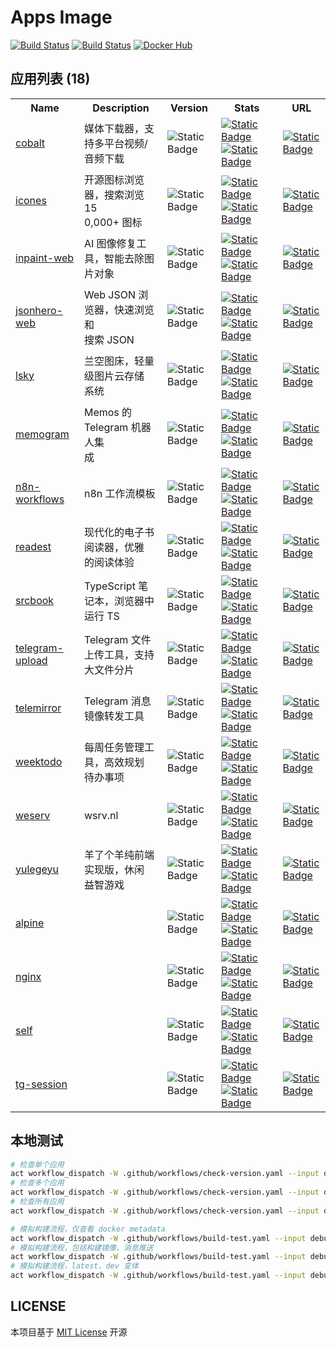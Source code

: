 # Apps Image

<p>
  <a href="https://github.com/aliuq/apps-image/actions/workflows/check-version.yaml"><img alt="Build Status" src="https://img.shields.io/github/actions/workflow/status/aliuq/apps-image/check-version.yaml?label=Check%20Version"></a>
  <a href="https://github.com/aliuq/apps-image/actions/workflows/build-image.yaml"><img alt="Build Status" src="https://img.shields.io/github/actions/workflow/status/aliuq/apps-image/build-image.yaml?label=Build%20Image"></a>
  <a href="https://hub.docker.com/u/aliuq"><img alt="Docker Hub" src="https://img.shields.io/badge/Docker%20Hub-aliuq-blue"></a>
</p>

<!-- AppList Start -->
<h2>应用列表 (18)</h2>
<table><tr><th>Name</th><th>Description</th><th>Version</th><th>Stats</th><th>URL</th></tr><tr><td><a href="https://github.com/imputnet/cobalt">cobalt</a></td><td>媒体下载器，支持多平台视频/<br>音频下载</td><td><img alt="Static Badge" src="https://img.shields.io/badge/latest-11.3-blue"></td><td><a href="https://hub.docker.com/r/aliuq/cobalt"><img alt="Static Badge" src="https://img.shields.io/docker/pulls/aliuq/cobalt?label=docker"></a> <a href="https://hub.docker.com/r/aliuq/cobalt"><img alt="Static Badge" src="https://img.shields.io/docker/image-size/aliuq/cobalt?label=image"></a></td><td><a href="apps/cobalt"><img alt="Static Badge" src="https://img.shields.io/badge/README-blue"></a></td></tr><tr><td><a href="https://github.com/antfu-collective/icones">icones</a></td><td>开源图标浏览器，搜索浏览 15<br>0,000+ 图标</td><td><img alt="Static Badge" src="https://img.shields.io/badge/latest-4d40739-blue"></td><td><a href="https://hub.docker.com/r/aliuq/icones"><img alt="Static Badge" src="https://img.shields.io/docker/pulls/aliuq/icones?label=docker"></a> <a href="https://hub.docker.com/r/aliuq/icones"><img alt="Static Badge" src="https://img.shields.io/docker/image-size/aliuq/icones?label=image"></a></td><td><a href="apps/icones"><img alt="Static Badge" src="https://img.shields.io/badge/README-blue"></a></td></tr><tr><td><a href="https://github.com/lxfater/inpaint-web">inpaint-web</a></td><td>AI 图像修复工具，智能去除图<br>片对象</td><td><img alt="Static Badge" src="https://img.shields.io/badge/latest-f7ff41f-blue"></td><td><a href="https://hub.docker.com/r/aliuq/inpaint-web"><img alt="Static Badge" src="https://img.shields.io/docker/pulls/aliuq/inpaint-web?label=docker"></a> <a href="https://hub.docker.com/r/aliuq/inpaint-web"><img alt="Static Badge" src="https://img.shields.io/docker/image-size/aliuq/inpaint-web?label=image"></a></td><td><a href="apps/inpaint-web"><img alt="Static Badge" src="https://img.shields.io/badge/README-blue"></a></td></tr><tr><td><a href="https://github.com/triggerdotdev/jsonhero-web">jsonhero-web</a></td><td>Web JSON 浏览器，快速浏览和<br>搜索 JSON</td><td><img alt="Static Badge" src="https://img.shields.io/badge/latest-1515705-blue"></td><td><a href="https://hub.docker.com/r/aliuq/jsonhero-web"><img alt="Static Badge" src="https://img.shields.io/docker/pulls/aliuq/jsonhero-web?label=docker"></a> <a href="https://hub.docker.com/r/aliuq/jsonhero-web"><img alt="Static Badge" src="https://img.shields.io/docker/image-size/aliuq/jsonhero-web?label=image"></a></td><td><a href="apps/jsonhero-web"><img alt="Static Badge" src="https://img.shields.io/badge/README-blue"></a></td></tr><tr><td><a href="https://github.com/lsky-org/lsky-pro">lsky</a></td><td>兰空图床，轻量级图片云存储<br>系统</td><td><img alt="Static Badge" src="https://img.shields.io/badge/latest-2.1-blue"></td><td><a href="https://hub.docker.com/r/aliuq/lsky"><img alt="Static Badge" src="https://img.shields.io/docker/pulls/aliuq/lsky?label=docker"></a> <a href="https://hub.docker.com/r/aliuq/lsky"><img alt="Static Badge" src="https://img.shields.io/docker/image-size/aliuq/lsky?label=image"></a></td><td><a href="apps/lsky"><img alt="Static Badge" src="https://img.shields.io/badge/README-blue"></a></td></tr><tr><td><a href="https://github.com/usememos/telegram-integration">memogram</a></td><td>Memos 的 Telegram 机器人集<br>成</td><td><img alt="Static Badge" src="https://img.shields.io/badge/latest-0.3.0-blue"></td><td><a href="https://hub.docker.com/r/aliuq/memogram"><img alt="Static Badge" src="https://img.shields.io/docker/pulls/aliuq/memogram?label=docker"></a> <a href="https://hub.docker.com/r/aliuq/memogram"><img alt="Static Badge" src="https://img.shields.io/docker/image-size/aliuq/memogram?label=image"></a></td><td><a href="apps/memogram"><img alt="Static Badge" src="https://img.shields.io/badge/README-blue"></a></td></tr><tr><td><a href="https://github.com/Zie619/n8n-workflows">n8n-workflows</a></td><td>n8n 工作流模板</td><td><img alt="Static Badge" src="https://img.shields.io/badge/latest-07ddbb9-blue"></td><td><a href="https://hub.docker.com/r/aliuq/n8n-workflows"><img alt="Static Badge" src="https://img.shields.io/docker/pulls/aliuq/n8n-workflows?label=docker"></a> <a href="https://hub.docker.com/r/aliuq/n8n-workflows"><img alt="Static Badge" src="https://img.shields.io/docker/image-size/aliuq/n8n-workflows?label=image"></a></td><td><a href="apps/n8n-workflows"><img alt="Static Badge" src="https://img.shields.io/badge/README-gray"></a></td></tr><tr><td><a href="https://github.com/readest/readest">readest</a></td><td>现代化的电子书阅读器，优雅<br>的阅读体验</td><td><img alt="Static Badge" src="https://img.shields.io/badge/latest-0.9.75-blue"></td><td><a href="https://hub.docker.com/r/aliuq/readest"><img alt="Static Badge" src="https://img.shields.io/docker/pulls/aliuq/readest?label=docker"></a> <a href="https://hub.docker.com/r/aliuq/readest"><img alt="Static Badge" src="https://img.shields.io/docker/image-size/aliuq/readest?label=image"></a></td><td><a href="apps/readest"><img alt="Static Badge" src="https://img.shields.io/badge/README-blue"></a></td></tr><tr><td><a href="https://github.com/srcbookdev/srcbook">srcbook</a></td><td>TypeScript 笔记本，浏览器中<br>运行 TS</td><td><img alt="Static Badge" src="https://img.shields.io/badge/latest-0.0.19-blue"></td><td><a href="https://hub.docker.com/r/aliuq/srcbook"><img alt="Static Badge" src="https://img.shields.io/docker/pulls/aliuq/srcbook?label=docker"></a> <a href="https://hub.docker.com/r/aliuq/srcbook"><img alt="Static Badge" src="https://img.shields.io/docker/image-size/aliuq/srcbook?label=image"></a></td><td><a href="apps/srcbook"><img alt="Static Badge" src="https://img.shields.io/badge/README-blue"></a></td></tr><tr><td><a href="https://github.com/Nekmo/telegram-upload">telegram-upload</a></td><td>Telegram 文件上传工具，支持<br>大文件分片</td><td><img alt="Static Badge" src="https://img.shields.io/badge/latest-c700f86-blue"></td><td><a href="https://hub.docker.com/r/aliuq/telegram-upload"><img alt="Static Badge" src="https://img.shields.io/docker/pulls/aliuq/telegram-upload?label=docker"></a> <a href="https://hub.docker.com/r/aliuq/telegram-upload"><img alt="Static Badge" src="https://img.shields.io/docker/image-size/aliuq/telegram-upload?label=image"></a></td><td><a href="apps/telegram-upload"><img alt="Static Badge" src="https://img.shields.io/badge/README-blue"></a></td></tr><tr><td><a href="https://github.com/khoben/telemirror">telemirror</a></td><td>Telegram 消息镜像转发工具</td><td><img alt="Static Badge" src="https://img.shields.io/badge/latest-90c52b1-blue"></td><td><a href="https://hub.docker.com/r/aliuq/telemirror"><img alt="Static Badge" src="https://img.shields.io/docker/pulls/aliuq/telemirror?label=docker"></a> <a href="https://hub.docker.com/r/aliuq/telemirror"><img alt="Static Badge" src="https://img.shields.io/docker/image-size/aliuq/telemirror?label=image"></a></td><td><a href="apps/telemirror"><img alt="Static Badge" src="https://img.shields.io/badge/README-blue"></a></td></tr><tr><td><a href="https://github.com/manuelernestog/weektodo">weektodo</a></td><td>每周任务管理工具，高效规划<br>待办事项</td><td><img alt="Static Badge" src="https://img.shields.io/badge/latest-2.2.0-blue"></td><td><a href="https://hub.docker.com/r/aliuq/weektodo"><img alt="Static Badge" src="https://img.shields.io/docker/pulls/aliuq/weektodo?label=docker"></a> <a href="https://hub.docker.com/r/aliuq/weektodo"><img alt="Static Badge" src="https://img.shields.io/docker/image-size/aliuq/weektodo?label=image"></a></td><td><a href="apps/weektodo"><img alt="Static Badge" src="https://img.shields.io/badge/README-blue"></a></td></tr><tr><td><a href="https://github.com/weserv/images">weserv</a></td><td>wsrv.nl</td><td><img alt="Static Badge" src="https://img.shields.io/badge/latest-dcb8d29-blue"></td><td><a href="https://hub.docker.com/r/aliuq/weserv"><img alt="Static Badge" src="https://img.shields.io/docker/pulls/aliuq/weserv?label=docker"></a> <a href="https://hub.docker.com/r/aliuq/weserv"><img alt="Static Badge" src="https://img.shields.io/docker/image-size/aliuq/weserv?label=image"></a></td><td><a href="apps/weserv"><img alt="Static Badge" src="https://img.shields.io/badge/README-gray"></a></td></tr><tr><td><a href="https://github.com/liyupi/yulegeyu">yulegeyu</a></td><td>羊了个羊纯前端实现版，休闲<br>益智游戏</td><td><img alt="Static Badge" src="https://img.shields.io/badge/latest-4b9de83-blue"></td><td><a href="https://hub.docker.com/r/aliuq/yulegeyu"><img alt="Static Badge" src="https://img.shields.io/docker/pulls/aliuq/yulegeyu?label=docker"></a> <a href="https://hub.docker.com/r/aliuq/yulegeyu"><img alt="Static Badge" src="https://img.shields.io/docker/image-size/aliuq/yulegeyu?label=image"></a></td><td><a href="apps/yulegeyu"><img alt="Static Badge" src="https://img.shields.io/badge/README-blue"></a></td></tr><tr><td><a href="https://github.com/">alpine</a></td><td><td><img alt="Static Badge" src="https://img.shields.io/badge/latest-3.22.1-blue"></td><td><a href="https://hub.docker.com/r/aliuq/alpine"><img alt="Static Badge" src="https://img.shields.io/docker/pulls/aliuq/alpine?label=docker"></a> <a href="https://hub.docker.com/r/aliuq/alpine"><img alt="Static Badge" src="https://img.shields.io/docker/image-size/aliuq/alpine?label=image"></a></td><td><a href="base/alpine"><img alt="Static Badge" src="https://img.shields.io/badge/README-gray"></a></td></tr><tr><td><a href="https://github.com/">nginx</a></td><td><td><img alt="Static Badge" src="https://img.shields.io/badge/latest-0.1.0-blue"></td><td><a href="https://hub.docker.com/r/aliuq/nginx"><img alt="Static Badge" src="https://img.shields.io/docker/pulls/aliuq/nginx?label=docker"></a> <a href="https://hub.docker.com/r/aliuq/nginx"><img alt="Static Badge" src="https://img.shields.io/docker/image-size/aliuq/nginx?label=image"></a></td><td><a href="base/nginx"><img alt="Static Badge" src="https://img.shields.io/badge/README-gray"></a></td></tr><tr><td><a href="https://github.com/">self</a></td><td><td><img alt="Static Badge" src="https://img.shields.io/badge/latest-0.1.0-blue"></td><td><a href="https://hub.docker.com/r/aliuq/self"><img alt="Static Badge" src="https://img.shields.io/docker/pulls/aliuq/self?label=docker"></a> <a href="https://hub.docker.com/r/aliuq/self"><img alt="Static Badge" src="https://img.shields.io/docker/image-size/aliuq/self?label=image"></a></td><td><a href="base/self"><img alt="Static Badge" src="https://img.shields.io/badge/README-gray"></a></td></tr><tr><td><a href="https://github.com/">tg-session</a></td><td><td><img alt="Static Badge" src="https://img.shields.io/badge/latest-0.1.1-blue"></td><td><a href="https://hub.docker.com/r/aliuq/tg-session"><img alt="Static Badge" src="https://img.shields.io/docker/pulls/aliuq/tg-session?label=docker"></a> <a href="https://hub.docker.com/r/aliuq/tg-session"><img alt="Static Badge" src="https://img.shields.io/docker/image-size/aliuq/tg-session?label=image"></a></td><td><a href="base/tg-session"><img alt="Static Badge" src="https://img.shields.io/badge/README-blue"></a></td></tr></table>

<!-- AppList End -->

## 本地测试

```bash
# 检查单个应用
act workflow_dispatch -W .github/workflows/check-version.yaml --input debug=true --input context=base/nginx
# 检查多个应用
act workflow_dispatch -W .github/workflows/check-version.yaml --input debug=true --input context=base/nginx,base/self
# 检查所有应用
act workflow_dispatch -W .github/workflows/check-version.yaml --input debug=true --input context=all

# 模拟构建流程，仅查看 docker metadata
act workflow_dispatch -W .github/workflows/build-test.yaml --input debug=true --input context=apps/icones --input build=false --input notify=false
# 模拟构建流程，包括构建镜像、消息推送
act workflow_dispatch -W .github/workflows/build-test.yaml --input debug=true --input context=apps/icones
# 模拟构建流程，latest、dev 变体
act workflow_dispatch -W .github/workflows/build-test.yaml --input debug=true --input context=apps/icones --input build=false --input notify=false --input variants=latest,dev
```

## LICENSE

本项目基于 [MIT License](./LICENSE) 开源
